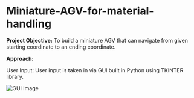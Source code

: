 #  Miniature-AGV-for-material-handling

**Project Objective:**
To build a miniature AGV that can navigate from given starting coordinate to an ending coordinate.

**Approach:**

User Input: User input is taken in via GUI built in Python using TKINTER library. 

![GUI Image](https://github.com/ashiqrahmana/-Miniature-AGV-for-material-handling/tree/main/Images/GUI_Annotated.png?raw=true)

